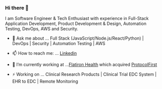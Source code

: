 ### Hi there 👋

I am Software Engineer & Tech Enthusiast with experience in Full-Stack Application Development, Product Development & Design, Automation Testing, DevOps, AWS and Security.

- 💬 Ask me about ... Full Stack (JavaScript/Node.js/React/Python) | DevOps | Security | Automation Testing | AWS

- 📫 How to reach me: ... [Linkedin](https://www.linkedin.com/in/viyatgandhi/)

- 🔭 I’m currently working at ...[Flatiron Health](https://flatiron.com/) which acquired [ProtocolFirst]([https://www.protocolfirst.com](https://resources.flatiron.com/press/press-release/protocol-first-joins-flatiron-health))

- ⚡ Working on ... Clinical Research Products | Clinical Trial EDC System | EHR to EDC | Remote Monitoring

<!--
**viyatgandhi/viyatgandhi** is a ✨ _special_ ✨ repository because its `README.md` (this file) appears on your GitHub profile.

Here are some ideas to get you started:

- 🔭 I’m currently working on ...
- 🌱 I’m currently learning ...
- 👯 I’m looking to collaborate on ...
- 🤔 I’m looking for help with ...
- 💬 Ask me about ...
- 📫 How to reach me: ...
- 😄 Pronouns: ...
- ⚡ Fun fact: ...
-->
